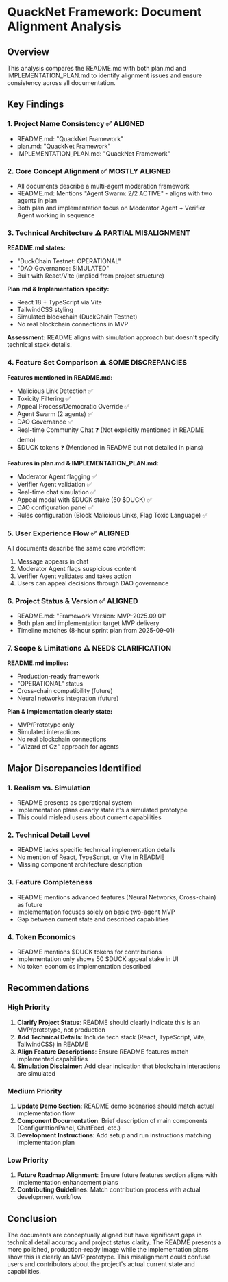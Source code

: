 # QuackNet Framework: Document Alignment Analysis

## Overview
This analysis compares the README.md with both plan.md and IMPLEMENTATION_PLAN.md to identify alignment issues and ensure consistency across all documentation.

## Key Findings

### 1. **Project Name Consistency** ✅ ALIGNED
- README.md: "QuackNet Framework" 
- plan.md: "QuackNet Framework"
- IMPLEMENTATION_PLAN.md: "QuackNet Framework"

### 2. **Core Concept Alignment** ✅ MOSTLY ALIGNED
- All documents describe a multi-agent moderation framework
- README.md: Mentions "Agent Swarm: 2/2 ACTIVE" - aligns with two agents in plan
- Both plan and implementation focus on Moderator Agent + Verifier Agent working in sequence

### 3. **Technical Architecture** ⚠️ PARTIAL MISALIGNMENT

**README.md states:**
- "DuckChain Testnet: OPERATIONAL"
- "DAO Governance: SIMULATED"
- Built with React/Vite (implied from project structure)

**Plan.md & Implementation specify:**
- React 18 + TypeScript via Vite
- TailwindCSS styling
- Simulated blockchain (DuckChain Testnet)
- No real blockchain connections in MVP

**Assessment:** README aligns with simulation approach but doesn't specify technical stack details.

### 4. **Feature Set Comparison** ⚠️ SOME DISCREPANCIES

**Features mentioned in README.md:**
- Malicious Link Detection ✅
- Toxicity Filtering ✅ 
- Appeal Process/Democratic Override ✅
- Agent Swarm (2 agents) ✅
- DAO Governance ✅
- Real-time Community Chat ❓ (Not explicitly mentioned in README demo)
- $DUCK tokens ❓ (Mentioned in README but not detailed in plans)

**Features in plan.md & IMPLEMENTATION_PLAN.md:**
- Moderator Agent flagging ✅
- Verifier Agent validation ✅
- Real-time chat simulation ✅
- Appeal modal with $DUCK stake (50 $DUCK) ✅
- DAO configuration panel ✅
- Rules configuration (Block Malicious Links, Flag Toxic Language) ✅

### 5. **User Experience Flow** ✅ ALIGNED
All documents describe the same core workflow:
1. Message appears in chat
2. Moderator Agent flags suspicious content  
3. Verifier Agent validates and takes action
4. Users can appeal decisions through DAO governance

### 6. **Project Status & Version** ✅ ALIGNED
- README.md: "Framework Version: MVP-2025.09.01"
- Both plan and implementation target MVP delivery
- Timeline matches (8-hour sprint plan from 2025-09-01)

### 7. **Scope & Limitations** ⚠️ NEEDS CLARIFICATION

**README.md implies:**
- Production-ready framework
- "OPERATIONAL" status
- Cross-chain compatibility (future)
- Neural networks integration (future)

**Plan & Implementation clearly state:**
- MVP/Prototype only
- Simulated interactions
- No real blockchain connections
- "Wizard of Oz" approach for agents

## Major Discrepancies Identified

### 1. **Realism vs. Simulation**
- README presents as operational system
- Implementation plans clearly state it's a simulated prototype
- This could mislead users about current capabilities

### 2. **Technical Detail Level**
- README lacks specific technical implementation details
- No mention of React, TypeScript, or Vite in README
- Missing component architecture description

### 3. **Feature Completeness**
- README mentions advanced features (Neural Networks, Cross-chain) as future
- Implementation focuses solely on basic two-agent MVP
- Gap between current state and described capabilities

### 4. **Token Economics**
- README mentions $DUCK tokens for contributions
- Implementation only shows 50 $DUCK appeal stake in UI
- No token economics implementation described

## Recommendations

### High Priority
1. **Clarify Project Status**: README should clearly indicate this is an MVP/prototype, not production
2. **Add Technical Details**: Include tech stack (React, TypeScript, Vite, TailwindCSS) in README
3. **Align Feature Descriptions**: Ensure README features match implemented capabilities
4. **Simulation Disclaimer**: Add clear indication that blockchain interactions are simulated

### Medium Priority
1. **Update Demo Section**: README demo scenarios should match actual implementation flow
2. **Component Documentation**: Brief description of main components (ConfigurationPanel, ChatFeed, etc.)
3. **Development Instructions**: Add setup and run instructions matching implementation plan

### Low Priority
1. **Future Roadmap Alignment**: Ensure future features section aligns with implementation enhancement plans
2. **Contributing Guidelines**: Match contribution process with actual development workflow

## Conclusion
The documents are conceptually aligned but have significant gaps in technical detail accuracy and project status clarity. The README presents a more polished, production-ready image while the implementation plans show this is clearly an MVP prototype. This misalignment could confuse users and contributors about the project's actual current state and capabilities.
